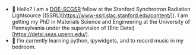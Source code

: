- 👋 Hello? I am a [DOE-SCGSR](https://science.osti.gov/wdts/scgsr/) fellow at the Stanford Synchrotron Radiation Lightsource ((SSRL)[https://www-ssrl.slac.stanford.edu/content/]). I am getting my PhD in Materials Science and Engineering at the University of Pennsylvania under the supervision of (Eric Detsi)[https://detsi.seas.upenn.edu/].
- 🌱 I’m currently learning python, ipywidgets, and to record music in my bedroom.

<!---
samwelborn/samwelborn is a ✨ special ✨ repository because its `README.md` (this file) appears on your GitHub profile.
You can click the Preview link to take a look at your changes.
--->
